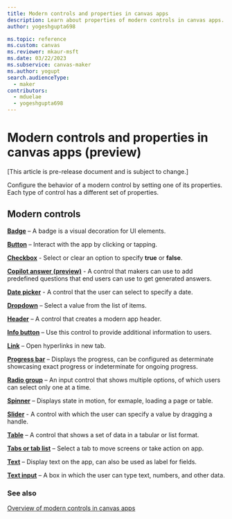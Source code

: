 ```yaml
---
title: Modern controls and properties in canvas apps
description: Learn about properties of modern controls in canvas apps.
author: yogeshgupta698

ms.topic: reference
ms.custom: canvas
ms.reviewer: mkaur-msft
ms.date: 03/22/2023
ms.subservice: canvas-maker
ms.author: yogupt
search.audienceType:
  - maker
contributors:
  - mduelae
  - yogeshgupta698
---
```


# Modern controls and properties in canvas apps (preview)

[This article is pre-release document and is subject to change.]

Configure the behavior of a modern control by setting one of its properties. Each type of control has a different set of properties.


## Modern controls

**[Badge](modern-controls-badge.md)** – A badge is a visual decoration for UI elements.

**[Button](modern-control-button.md)** – Interact with the app by clicking or tapping.

**[Checkbox](modern-control-checkbox.md)** - Select or clear an option to specify **true** or **false**.

**[Copilot answer (preview)](modern-control-copilot-answer.md)** - A control that makers can use to add predefined questions that end users can use to get generated answers.

**[Date picker](modern-controls-date-picker.md)** - A control that the user can select to specify a date.

**[Dropdown](modern-control-dropdown.md)** – Select a value from the list of items.

**[Header](modern-controls-header.md)** – A control that creates a modern app header.

**[Info button](modern-control-info-button.md)** – Use this control to provide additional information to users.

**[Link](modern-control-link.md)** – Open hyperlinks in new tab.

**[Progress bar](modern-control-progress-bar.md)** – Displays the progress, can be configured as determinate showcasing exact progress or indeterminate for ongoing progress.

**[Radio group](modern-controls-radio-group.md)** – An input control that shows multiple options, of which users can select only one at a time.

**[Spinner](modern-control-spinner.md)** – Displays state in motion, for exmaple, loading a page or table.

**[Slider](modern-control-slider.md)** - A control with which the user can specify a value by dragging a handle.

**[Table](modern-control-table.md)** – A control that shows a set of data in a tabular or list format.

**[Tabs or tab list](modern-control-tabs-or-tabs-list.md)** – Select a tab to move screens or take action on app.

**[Text](modern-control-text.md)** – Display text on the app, can also be used as label for fields.

**[Text input](modern-control-text-input.md)** – A box in which the user can type text, numbers, and other data.



### See also
[Overview of modern controls in canvas apps](overview-modern-controls.md)




